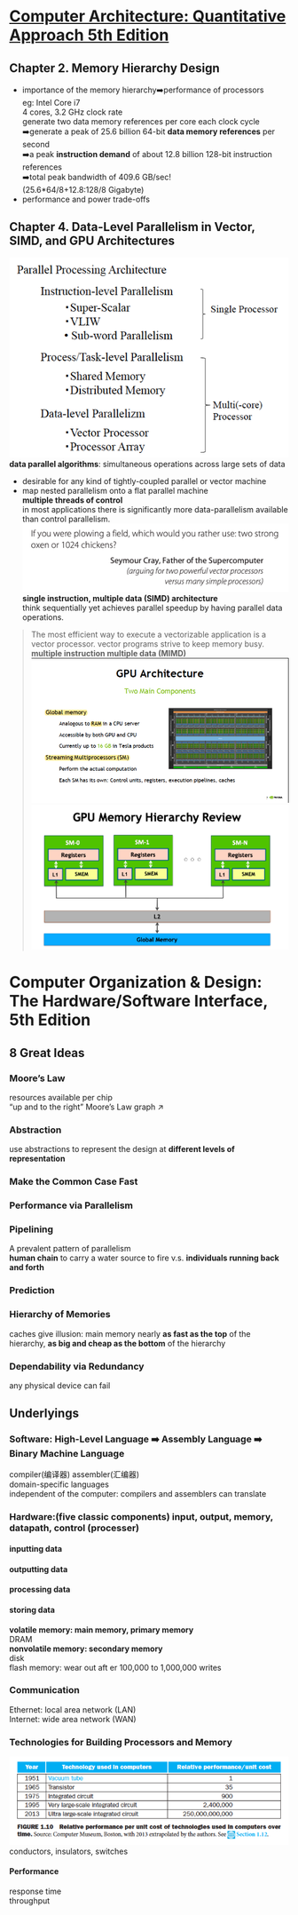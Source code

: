 # [Computer Architecture: Quantitative Approach 5th Edition](http://uni-site.ir/khuelec/wp-content/uploads/Computer-Architecture-A-Quantitative-Approach.pdf)
## Chapter 2. Memory Hierarchy Design 
- importance of the memory hierarchy➡️performance of processors  
eg: Intel Core i7  
  4 cores, 3.2 GHz clock rate  
  generate two data memory references per core each clock cycle  
➡️generate a peak of 25.6 billion 64-bit **data memory references** per second  
➡️a peak **instruction demand** of about 12.8 billion 128-bit instruction references  
➡️total peak bandwidth of 409.6 GB/sec!  
(25.6\*64/8+12.8\:128/8 Gigabyte)  
- performance and power trade-offs  

## Chapter 4. Data-Level Parallelism in Vector, SIMD, and GPU Architectures 
![](./images/parallelism.png)
**data parallel algorithms**:  simultaneous operations across large sets of data  
* desirable for any kind of tightly-coupled parallel or vector machine
* map nested parallelism onto a flat parallel machine  
**multiple threads of control**  
in most applications there is significantly more data-parallelism available than control parallelism.  
![](./images/arguing-for-two-powerful-vector-processors-versus-many-simple-processors.png)
**single instruction, multiple data (SIMD) architecture**  
think sequentially yet achieves parallel speedup by having parallel data operations.  
>The most efficient way to execute a vectorizable application is a vector processor. 
vector programs strive to keep memory busy.  
**multiple instruction multiple data (MIMD)**  
![](./images/GPU-architecture.png)
![](./images/GPU-Memory-Hierarchy-Review.png)






# Computer Organization & Design: The Hardware/Software Interface, 5th Edition

## 8 Great Ideas

### Moore’s Law 
resources available per chip  
“up and to the right” Moore’s Law graph ↗️  
### Abstraction 
use abstractions to represent the design at **different levels of representation**  
### Make the Common Case Fast 
### Performance via Parallelism 
### Pipelining
A prevalent pattern of parallelism  
**human chain** to carry a water
source to fire v.s. **individuals running back and forth**  
### Prediction  
### Hierarchy of Memories
caches give illusion: main memory nearly **as fast as the top** of the hierarchy, **as big and cheap as the bottom** of the hierarchy  
### Dependability via Redundancy
any physical device can fail 

## Underlyings

### Software: High-Level Language ➡️ Assembly Language ➡️ Binary Machine Language
compiler(编译器) assembler(汇编器)  
domain-specific languages  
independent of the computer: compilers and assemblers can translate  

### Hardware:(five classic components) input, output, memory, __datapath__, __control__ (__processer__) 
#### inputting data
#### outputting data
#### processing data
#### storing data
**volatile memory: main memory, primary memory**  
DRAM  
**nonvolatile memory: secondary memory**  
disk  
flash memory: wear out aft er 100,000 to 1,000,000 writes  

### Communication
Ethernet: local area network (LAN)  
Internet: wide area network (WAN)

### Technologies for Building Processors and Memory
![](./images/Relative_performance_per_unit_cost.png)
conductors, insulators, switches  

#### Performance
response time  
throughput  






